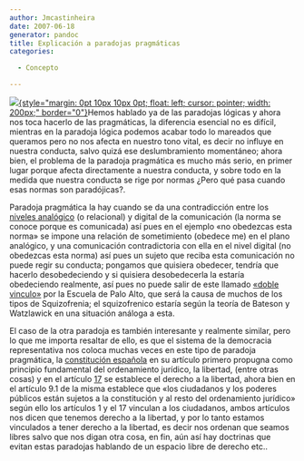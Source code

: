 ```yaml
---
author: Jmcastinheira
date: 2007-06-18
generator: pandoc
title: Explicación a paradojas pragmáticas
categories:

  - Concepto

---
```


[![](http://img149.imageshack.us/img149/5528/sealesoz1.jpg){style="margin: 0pt 10px 10px 0pt; float: left; cursor: pointer; width: 200px;"
border="0"}](http://img149.imageshack.us/img149/5528/sealesoz1.jpg)Hemos
hablado ya de las paradojas lógicas y ahora nos toca hacerlo de las
pragmáticas, la diferencia esencial no es difícil, mientras en la
paradoja lógica podemos acabar todo lo mareados que queramos pero no nos
afecta en nuestro tono vital, es decir no influye en nuestra conducta,
salvo quizá ese deslumbramiento momentáneo; ahora bien, el problema de
la paradoja pragmática es mucho más serio, en primer lugar porque afecta
directamente a nuestra conducta, y sobre todo en la medida que nuestra
conducta se rige por normas ¿Pero qué pasa cuando esas normas son
paradójicas?.

Paradoja pragmática la hay cuando se da una contradicción entre los [niveles analógico](http://lorealenelespejo.blogspot.com/2007/06/explicacin-experimento-4.html) (o relacional) y digital de la comunicación (la norma se conoce porque es comunicada) así pues en el ejemplo «no obedezcas esta norma» se impone una relación de sometimiento (obedece me) en el plano analógico, y una comunicación contradictoria con ella en el nivel digital (no obedezcas esta norma) así pues un sujeto que reciba esta comunicación no puede regir su conducta; pongamos que quisiera obedecer, tendría que hacerlo desobedeciendo y si quisiera desobedecerla la estaría obedeciendo realmente, así pues no puede salir de este llamado [«doble vinculo»](http://es.wikipedia.org/wiki/Doble_V%C3%ADnculo) por la Escuela de Palo Alto, que será la causa de muchos de los tipos de Squizofrenia; el squizofrenico estaría según la teoría de Bateson y Watzlawick en una situación análoga a esta.

El caso de la otra paradoja es también interesante y realmente similar,
pero lo que me importa resaltar de ello, es que el sistema de la
democracia representativa nos coloca muchas veces en este tipo de
paradoja pragmática, la [constitución
española](http://www.constitucion.es/constitucion/castellano/titulo_preliminar.html)
en su artículo primero propugna como principio fundamental del
ordenamiento jurídico, la libertad, (entre otras cosas) y en el artículo
[17](http://www.constitucion.es/constitucion/castellano/titulo_1.html#1b)
se establece el derecho a la libertad, ahora bien en el artículo 9.1 de
la misma establece que «los ciudadanos y los poderes públicos están
sujetos a la constitución y al resto del ordenamiento jurídico» según
ello los artículos 1 y el 17 vinculan a los ciudadanos, ambos artículos
nos dicen que tenemos derecho a la libertad, y por lo tanto estamos
vinculados a tener derecho a la libertad, es decir nos ordenan que
seamos libres salvo que nos digan otra cosa, en fin, aún así hay
doctrinas que evitan estas paradojas hablando de un espacio libre de
derecho etc..
